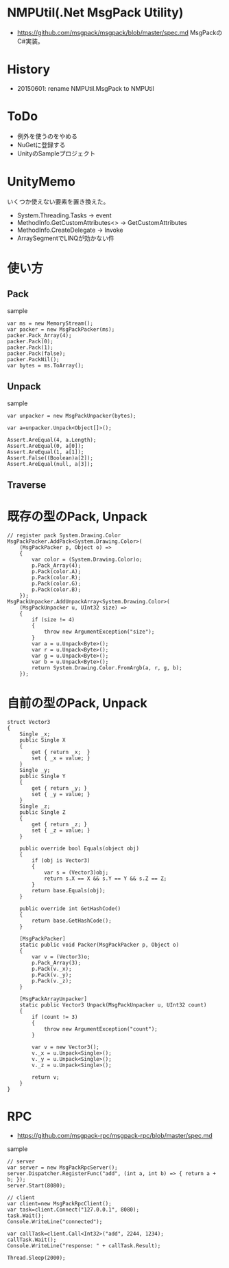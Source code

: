 # NMPUtil(.Net MsgPack Utility)
* https://github.com/msgpack/msgpack/blob/master/spec.md
MsgPackのC#実装。

# History
* 20150601: rename NMPUtil.MsgPack to NMPUtil

# ToDo
* 例外を使うのをやめる
* NuGetに登録する
* UnityのSampleプロジェクト

# UnityMemo
いくつか使えない要素を置き換えた。

* System.Threading.Tasks -> event
* MethodInfo.GetCustomAttributes<> -> GetCustomAttributes
* MethodInfo.CreateDelegate -> Invoke
* ArraySegmentでLINQが効かない件

# 使い方
## Pack

sample

    var ms = new MemoryStream();
    var packer = new MsgPackPacker(ms);
    packer.Pack_Array(4);
    packer.Pack(0);
    packer.Pack(1);
    packer.Pack(false);
    packer.PackNil();
    var bytes = ms.ToArray();
    
## Unpack

sample

    var unpacker = new MsgPackUnpacker(bytes);
    
    var a=unpacker.Unpack<Object[]>();
    
    Assert.AreEqual(4, a.Length);
    Assert.AreEqual(0, a[0]);
    Assert.AreEqual(1, a[1]);
    Assert.False((Boolean)a[2]);
    Assert.AreEqual(null, a[3]);

## Traverse

# 既存の型のPack, Unpack

    // register pack System.Drawing.Color
    MsgPackPacker.AddPack<System.Drawing.Color>(
        (MsgPackPacker p, Object o) =>
        {
            var color = (System.Drawing.Color)o;
            p.Pack_Array(4);
            p.Pack(color.A);
            p.Pack(color.R);
            p.Pack(color.G);
            p.Pack(color.B);
        });
    MsgPackUnpacker.AddUnpackArray<System.Drawing.Color>(
        (MsgPackUnpacker u, UInt32 size) =>
        {
            if (size != 4)
            {
                throw new ArgumentException("size");
            }
            var a = u.Unpack<Byte>();
            var r = u.Unpack<Byte>();
            var g = u.Unpack<Byte>();
            var b = u.Unpack<Byte>();
            return System.Drawing.Color.FromArgb(a, r, g, b);
        });

# 自前の型のPack, Unpack

    struct Vector3
    {
        Single _x;
        public Single X
        {
            get { return _x;  }
            set { _x = value; }
        }
        Single _y;
        public Single Y
        {
            get { return _y; }
            set { _y = value; }
        }
        Single _z;
        public Single Z
        {
            get { return _z; }
            set { _z = value; }
        }
    
        public override bool Equals(object obj)
        {
            if (obj is Vector3)
            {
                var s = (Vector3)obj;
                return s.X == X && s.Y == Y && s.Z == Z;
            }
            return base.Equals(obj);
        }
    
        public override int GetHashCode()
        {
            return base.GetHashCode();
        }
    
        [MsgPackPacker]
        static public void Packer(MsgPackPacker p, Object o)
        {
            var v = (Vector3)o;
            p.Pack_Array(3);
            p.Pack(v._x);
            p.Pack(v._y);
            p.Pack(v._z);
        }
    
        [MsgPackArrayUnpacker]
        static public Vector3 Unpack(MsgPackUnpacker u, UInt32 count)
        {
            if (count != 3)
            {
                throw new ArgumentException("count");
            }
    
            var v = new Vector3();
            v._x = u.Unpack<Single>();
            v._y = u.Unpack<Single>();
            v._z = u.Unpack<Single>();
    
            return v;
        }
    }

# RPC

* https://github.com/msgpack-rpc/msgpack-rpc/blob/master/spec.md

sample
 
    // server
    var server = new MsgPackRpcServer();
    server.Dispatcher.RegisterFunc("add", (int a, int b) => { return a + b; });
    server.Start(8080);
    
    // client
    var client=new MsgPackRpcClient();
    var task=client.Connect("127.0.0.1", 8080);
    task.Wait();
    Console.WriteLine("connected");
    
    var callTask=client.Call<Int32>("add", 2244, 1234);
    callTask.Wait();
    Console.WriteLine("response: " + callTask.Result);
    
    Thread.Sleep(2000);

